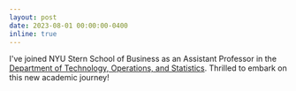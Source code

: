 ```yaml
---
layout: post
date: 2023-08-01 00:00:00-0400
inline: true
---
```


I've joined NYU Stern School of Business as an Assistant Professor in the [Department of Technology, Operations, and Statistics](https://www.stern.nyu.edu/experience-stern/about/departments-centers-initiatives/academic-departments/ioms-dept). Thrilled to embark on this new academic journey!
